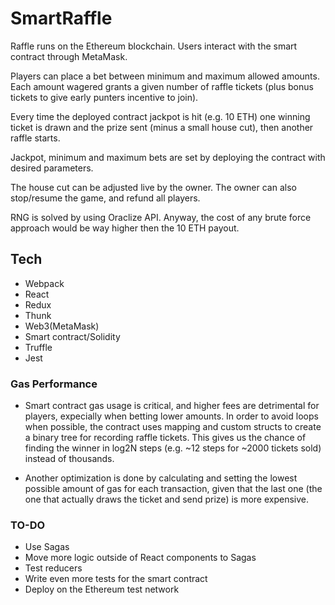 # SmartRaffle
Raffle runs on the Ethereum blockchain. Users interact with the smart contract through MetaMask.

Players can place a bet between minimum and maximum allowed amounts. Each amount wagered grants a given number of raffle tickets (plus bonus tickets to give early punters incentive to join).

Every time the deployed contract jackpot is hit (e.g. 10 ETH) one winning ticket is drawn and the prize sent (minus a small house cut), then another raffle starts.

Jackpot, minimum and maximum bets are set by deploying the contract with desired parameters. 

The house cut can be adjusted live by the owner. The owner can also stop/resume the game, and refund all players.

RNG is solved by using Oraclize API. Anyway, the cost of any brute force approach would be way higher then the 10 ETH payout.

## Tech
* Webpack
* React
* Redux
* Thunk
* Web3(MetaMask)
* Smart contract/Solidity
* Truffle
* Jest

### Gas Performance

* Smart contract gas usage is critical, and higher fees are detrimental for players, expecially when betting lower amounts. 
In order to avoid loops when possible, the contract uses mapping and custom structs to create a binary tree for recording raffle tickets. 
This gives us the chance of finding the winner in log2N steps (e.g. ~12 steps for ~2000 tickets sold) instead of thousands.

* Another optimization is done by calculating and setting the lowest possible amount of gas for each transaction, given that the last one (the one that actually draws the ticket and send prize) is more expensive.


### TO-DO

* Use Sagas
* Move more logic outside of React components to Sagas
* Test reducers
* Write even more tests for the smart contract
* Deploy on the Ethereum test network
